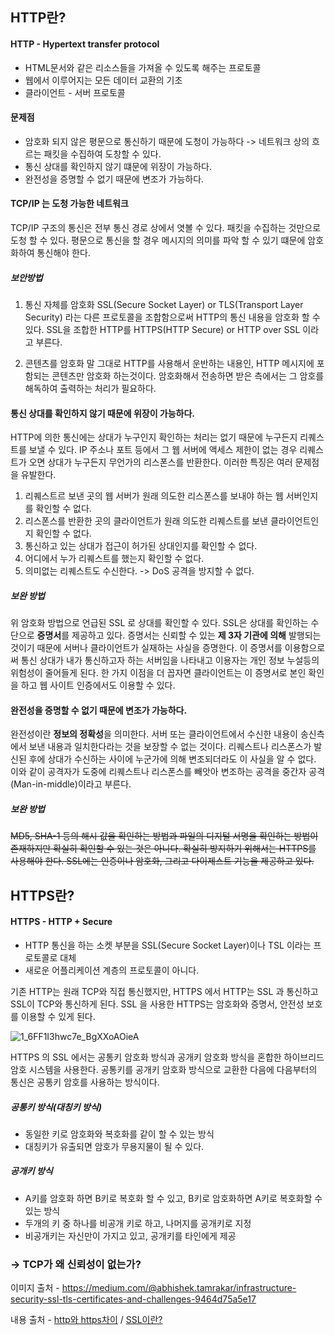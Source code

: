 ## HTTP란?

#### HTTP - Hypertext transfer protocol

- HTML문서와 같은 리소스들을 가져올 수 있도록 해주는 프로토콜
- 웹에서 이루어지는 모든 데이터 교환의 기초
- 클라이언트 - 서버 프로토콜



#### 문제점

- 암호화 되지 않은 평문으로 통신하기 때문에 도청이 가능하다 -> 네트워크 상의 흐르는 패킷을 수집하여 도창할 수 있다.
- 통신 상대를 확인하지 않기 떄문에 위장이 가능하다.
- 완전성을 증명할 수 없기 때문에 변조가 가능하다.



#### TCP/IP 는 도청 가능한 네트워크

TCP/IP 구조의 통신은 전부 통신 경로 상에서 엿볼 수 있다. 패킷을 수집하는 것만으로 도청 할 수 있다. 평문으로 통신을 할 경우 메시지의 의미를 파악 할 수 있기 떄문에 암호화하여 통신해야 한다.

##### 보안방법

 1. 통신 자체를 암호화 SSL(Secure Socket Layer) or TLS(Transport Layer Security) 라는 다른 프로토콜을 조합함으로써 HTTP의 통신 내용을 암호화 할 수 있다. SSL을 조합한 HTTP를 HTTPS(HTTP Secure) or HTTP over SSL 이라고 부른다.

    

 2. 콘텐츠를 암호화 말 그대로 HTTP를 사용해서 운반하는 내용인, HTTP 메시지에 포함되는 콘텐츠만 암호화 하는것이다. 암호화해서 전송하면 받은 측에서는 그 암호를 해독하여 출력하는 처리가 필요하다.





#### 통신 상대를 확인하지 않기 때문에 위장이 가능하다.

HTTP에 의한 통신에는 상대가 누구인지 확인하는 처리는 없기 때문에 누구든지 리퀘스트를 보낼 수 있다. IP 주소나 포트 등에서 그 웹 서버에 액세스 제한이 없는 경우 리퀘스트가 오면 상대가 누구든지 무언가의 리스폰스를 반환한다. 이러한 특징은 여러 문제점을 유발한다.

1. 리퀘스트르 보낸 곳의 웹 서버가 원래 의도한 리스폰스를 보내야 하는 웹 서버인지를 확인할 수 없다.
2. 리스폰스를 반환한 곳의 클라이언트가 원래 의도한 리퀘스트를 보낸 클라이언트인지 확인할 수 없다.
3. 통신하고 있는 상대가 접근이 허가된 상대인지를 확인할 수 없다.
4. 어디에서 누가 리퀘스트를 했는지 확인할 수 없다.
5. 의미없는 리퀘스트도 수신한다. -> DoS 공격을 방지할 수 없다.

##### 보완 방법

위 암호화 방법으로 언급된 SSL 로 상대를 확인할 수 있다. SSL은 상대를 확인하는 수단으로 **증명서**를 제공하고 있다. 증명서는 신뢰할 수 있는 **제 3자 기관에 의해** 발행되는 것이기 때문에 서버나 클라이언트가 실재하는 사실을 증명한다. 이 증명서를 이용함으로써 통신 상대가 내가 통신하고자 하는 서버임을 나타내고 이용자는 개인 정보 누설등의 위험성이 줄어들게 된다. 한 가지 이점을 더 꼽자면 클라이언트는 이 증명서로 본인 확인을 하고 웹 사이트 인증에서도 이용할 수 있다.



#### 완전성을 증명할 수 없기 때문에 변조가 가능하다.

완전성이란 **정보의 정확성**을 의미한다. 서버 또는 클라이언트에서 수신한 내용이 송신측에서 보낸 내용과 일치한다라는 것을 보장할 수 없는 것이다. 리퀘스트나 리스폰스가 발신된 후에 상대가 수신하는 사이에 누군가에 의해 변조되더라도 이 사실을 알 수 없다. 이와 같이 공격자가 도중에 리퀘스트나 리스폰스를 빼앗아 변조하는 공격을 중간자 공격(Man-in-middle)이라고 부른다.



##### 보완 방법

 ~~MD5, SHA-1 등의 해시 값을 확인하는 방법과 파일의 디지털 서명을 확인하는 방법이 존재하지만 확실히 확인할 수 있는 것은 아니다. 확실히 방지하기 위해서는  HTTPS를 사용해야 한다. SSL에는 인증이나 암호화, 그리고 다이제스트 기능을 제공하고 있다.~~



 


## HTTPS란?

#### HTTPS - HTTP + Secure

- HTTP 통신을 하는 소켓 부분을 SSL(Secure Socket Layer)이나 TSL 이라는 프로토콜로 대체
- 새로운 어플리케이션 계층의 프로토콜이 아니다.

기존 HTTP는 원래 TCP와 직접 통신했지만, HTTPS 에서 HTTP는 SSL 과 통신하고 SSL이 TCP와 통신하게 된다. SSL 을 사용한 HTTPS는 암호화와 증명서, 안전성 보호를 이용할 수 있게 된다.

![1_6FF1I3hwc7e_BgXXoAOieA](https://user-images.githubusercontent.com/44697835/101485628-bfc66b80-399e-11eb-8572-e55b349277ca.png)



HTTPS 의 SSL 에서는 공통키 암호화 방식과 공개키 암호화 방식을 혼합한 하이브리드 암호 시스템을 사용한다. 공통키를 공개키 암호화 방식으로 교환한 다음에 다음부터의 통신은 공통키 암호를 사용하는 방식이다.



##### 공통키 방식(대칭키 방식)

- 동일한 키로 암호화와 복호화를 같이 할 수 있는 방식
- 대칭키가 유출되면 암호가 무용지물이 될 수 있다.



##### 공개키 방식

- A키를 암호화 하면 B키로 복호화 할  수 있고, B키로 암호화하면 A키로 복호화할 수 있는 방식
- 두개의 키 중 하나를 비공개 키로 하고, 나머지를 공개키로 지정
- 비공개키는 자신만이 가지고 있고, 공개키를 타인에게 제공





### ->  TCP가 왜 신뢰성이 없는가? 



이미지 출처 - https://medium.com/@abhishek.tamrakar/infrastructure-security-ssl-tls-certificates-and-challenges-9464d75a5e17

내용 출처 - [http와 https차이](https://github.com/JaeYeopHan/Interview_Question_for_Beginner/tree/master/Network#http%EC%99%80-https) / [SSL이란?](https://12bme.tistory.com/80)

